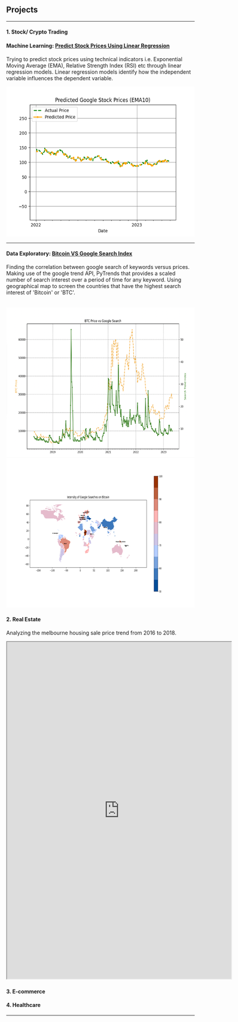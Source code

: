 ## Projects

---


#### 1. Stock/ Crypto Trading
#### Machine Learning: [Predict Stock Prices Using Linear Regression](https://github.com/samanthapua/ml_linear_regression)
Trying to predict stock prices using technical indicators i.e. Exponential Moving Average (EMA), Relative Strength Index (RSI) etc through linear regression models. Linear regression models identify how the independent variable influences the dependent variable.

<img src="https://github.com/samanthapua/ml_linear_regression/blob/master/googl_predict.png?raw=true" width="600" height="400"/>

---

#### Data Exploratory: [Bitcoin VS Google Search Index](https://github.com/samanthapua/google_search)
Finding the correlation between google search of keywords versus prices. Making use of the google trend API, PyTrends that provides a scaled number of search interest over a period of time for any keyword. Using geographical map to screen the countries that have the highest search interest of 'Bitcoin' or 'BTC'.

<br>
<img src="https://github.com/samanthapua/google_search/blob/master/btcprice_search_trend.png?raw=true" width="600" height="400" />
<img src="https://github.com/samanthapua/google_search/blob/master/bitcoin_search_map.png?raw=true" width="600" height="400" />

#### 2. Real Estate

Analyzing the melbourne housing sale price trend from 2016 to 2018.
<iframe src="https://public.tableau.com/views/RealEstate_Melbourne/ByRegion?:showVizHome=no&:embed=true"
 width="600" height="900"></iframe>



#### 3. E-commerce



#### 4. Healthcare

---


